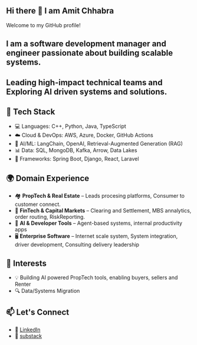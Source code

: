 ## Hi there 👋 I am Amit Chhabra
Welcome to my GitHub profile!

## I am a software development manager and engineer passionate about building scalable systems. 
## Leading high-impact technical teams and Exploring AI driven systems and solutions.

## 🔧 Tech Stack
- 💻 Languages: C++, Python, Java, TypeScript
- ☁️ Cloud & DevOps: AWS, Azure, Docker, GitHub Actions
- 🧠 AI/ML: LangChain, OpenAI, Retrieval-Augmented Generation (RAG)
- 📊 Data: SQL, MongoDB, Kafka, Arrow, Data Lakes
- 🧪 Frameworks: Spring Boot, Django, React, Laravel

## 🌍 Domain Experience
- 🏘️ **PropTech & Real Estate** – Leads procesing platforms,  Consumer to customer connect.
- 🏦 **FinTech & Capital Markets** – Clearing and Settlement, MBS annalytics,  order routing, RiskReporting.
- 🧠 **AI & Developer Tools** – Agent-based systems, internal productivity apps
- 🖥️ **Enterprise Software** – Internet scale system, System integration, driver development, Consulting delivery leadership

## 🚀 Interests
- 💡 Building AI powered PropTech tools, enabling buyers, sellers and Renter 
- 🔍 Data/Systems Migration 

## 📫 Let's Connect
- 💼 [LinkedIn](https://www.linkedin.com/in/amchhabra/)
- 💼 [substack](https://achhabra.substack.com/)
